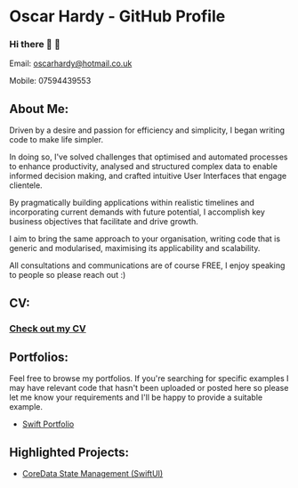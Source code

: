 # Oscar Hardy - GitHub  Profile

### Hi there 👋 🙂

Email: oscarhardy@hotmail.co.uk

Mobile: 07594439553

## About Me:

Driven by a desire and passion for efficiency and simplicity, I began writing code to make life simpler. 

In doing so, I've solved challenges that optimised and automated processes to enhance productivity, analysed and structured complex data to enable informed decision making, and crafted intuitive User Interfaces that engage clientele. 

By pragmatically building applications within realistic timelines and incorporating current demands with future potential, I accomplish key business objectives that facilitate and drive growth.

I aim to bring the same approach to your organisation, writing code that is generic and modularised, maximising its applicability and scalability.

All consultations and communications are of course FREE, I enjoy speaking to people so please reach out :)


## CV:

### [Check out my CV](https://github.com/Oracso/Oracso/blob/main/Oscar%20Hardy%20CV.pdf)

## Portfolios:

Feel free to browse my portfolios. If you're searching for specific examples I may have relevant code that hasn't been uploaded or posted here so please let me know your requirements and I'll be happy to provide a suitable example.

- [Swift Portfolio](https://github.com/Oracso/SwiftPortfolio)  


## Highlighted Projects:

- [CoreData State Management (SwiftUI)](https://github.com/Oracso/CoreData-State-Management)
